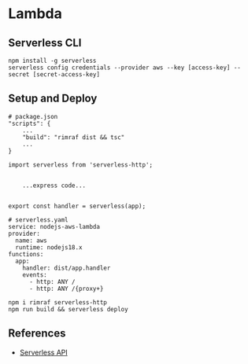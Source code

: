 # Lambda

## Serverless CLI

```
npm install -g serverless
serverless config credentials --provider aws --key [access-key] --secret [secret-access-key]
```

## Setup and Deploy

```
# package.json
"scripts": {
	...
	"build": "rimraf dist && tsc"
	...
}
```

```
import serverless from 'serverless-http';


	...express code...


export const handler = serverless(app);
```

```
# serverless.yaml
service: nodejs-aws-lambda
provider:
  name: aws
  runtime: nodejs18.x
functions:
  app:
    handler: dist/app.handler
    events:
      - http: ANY /
      - http: ANY /{proxy+}
```

```
npm i rimraf serverless-http
npm run build && serverless deploy
```

## References

- [Serverless API](https://dev.to/aws-builders/creating-a-serverless-api-using-aws-lambda-and-nodejs-with-typescript-and-expressjs-4kfk)

